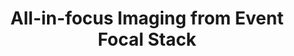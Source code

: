 ---
layout: default
title: 'All-in-focus Imaging from Event Focal Stack'
authors: Hanyue Lou<sup>#</sup>, Minggui Teng<sup>#</sup>, Yixin Yang, Boxin Shi<sup>*</sup>
publication: In <i>Computer Vision and Pattern Recognition</i>, 2023.
year: 2023.6
select: '1'
pdf: ''
code: ''
official_link: ''
---